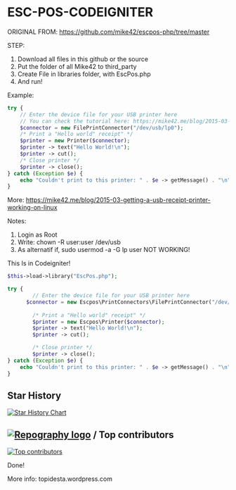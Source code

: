 # ESC-POS-CODEIGNITER

ORIGINAL FROM:
https://github.com/mike42/escpos-php/tree/master

STEP:
1. Download all files in this github or the source
2. Put the folder of all Mike42 to third_party
3. Create File in libraries folder, with EscPos.php
4. And run!

Example:

~~~PHP
try {
    // Enter the device file for your USB printer here
    // You can check the tutorial here: https://mike42.me/blog/2015-03-getting-a-usb-receipt-printer-working-on-linux
    $connector = new FilePrintConnector("/dev/usb/lp0");
    /* Print a "Hello world" receipt" */
    $printer = new Printer($connector);
    $printer -> text("Hello World!\n");
    $printer -> cut();
    /* Close printer */
    $printer -> close();
} catch (Exception $e) {
    echo "Couldn't print to this printer: " . $e -> getMessage() . "\n";
}
~~~

More: https://mike42.me/blog/2015-03-getting-a-usb-receipt-printer-working-on-linux

Notes: 
1. Login as Root
2. Write: chown -R user:user /dev/usb
3. As alternatif if, sudo usermod -a -G lp user NOT WORKING!

This Is in Codeigniter!
~~~PHP
$this->load->library("EscPos.php");

try {
		// Enter the device file for your USB printer here
	  $connector = new Escpos\PrintConnectors\FilePrintConnector("/dev/usb/lp0");
		   
		/* Print a "Hello world" receipt" */
		$printer = new Escpos\Printer($connector);
		$printer -> text("Hello World!\n");
		$printer -> cut();

		/* Close printer */
		$printer -> close();
} catch (Exception $e) {
	echo "Couldn't print to this printer: " . $e -> getMessage() . "\n";
}
~~~

## Star History

[![Star History Chart](https://api.star-history.com/svg?repos=rsuppersahabatan/ESC-POS&type=Date)](https://star-history.com/#rsuppersahabatan/ESC-POS&Date)


## [![Repography logo](https://images.repography.com/logo.svg)](https://repography.com) / Top contributors
[![Top contributors](https://images.repography.com/53549288/rsuppersahabatan/ESC-POS/top-contributors/H4IOSPEOE5t_kJczUIUk9OyEIaKlh538YAXm8ybCFFQ/z-9ludcu-oFzMgVTq8gsyX81B877T7rb1Ou1hJ1B4wY_table.svg)](https://github.com/rsuppersahabatan/ESC-POS/graphs/contributors)


Done!

More info: topidesta.wordpress.com
